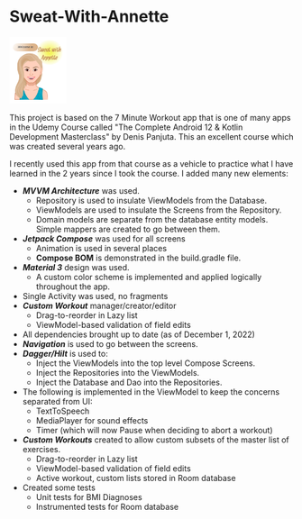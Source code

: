# Sweat-With-Annette

<img src="/app/src/main/res/drawable/start_logo.png" width="20%">


This project is based on the 7 Minute Workout app that is one of many apps in the Udemy Course called "The Complete Android 12 & Kotlin Development Masterclass" by Denis Panjuta. This an excellent course which was created several years ago. 

I recently used this app from that course as a vehicle to practice what I have learned in the 2 years since I took the course. I added many new elements:
- _**MVVM Architecture**_ was used.
  * Repository is used to insulate ViewModels from the Database. 
  * ViewModels are used to insulate the Screens from the Repository.
  * Domain models are separate from the database entity models. Simple mappers are created to go between them.
- _**Jetpack Compose**_ was used for all screens
  * Animation is used in several places
  * **Compose BOM** is demonstrated in the build.gradle file.
- _**Material 3**_ design was used.
  * A custom color scheme is implemented and applied logically throughout the app.
- Single Activity was used, no fragments
- _**Custom Workout**_ manager/creator/editor
  * Drag-to-reorder in Lazy list
  * ViewModel-based validation of field edits
- All dependencies brought up to date (as of December 1, 2022)
- _**Navigation**_ is used to go between the screens.
- _**Dagger/Hilt**_ is used to:
  * Inject the ViewModels into the top level Compose Screens.
  * Inject the Repositories into the ViewModels.
  * Inject the Database and Dao into the Repositories.
- The following is implemented in the ViewModel to keep the concerns separated from UI:
  * TextToSpeech
  * MediaPlayer for sound effects
  * Timer (which will now Pause when deciding to abort a workout)
- _**Custom Workouts**_ created to allow custom subsets of the master list of exercises.
  * Drag-to-reorder in Lazy list
  * ViewModel-based validation of field edits
  * Active workout, custom lists stored in Room database
- Created some tests
  * Unit tests for BMI Diagnoses 
  * Instrumented tests for Room database

  



